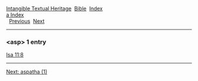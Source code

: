 [Intangible Textual Heritage](../../index)  [Bible](../index) 
[Index](index)   
[a Index](_a_)  
  [Previous](c00807)  [Next](c00809) 

------------------------------------------------------------------------

### &lt;asp&gt; 1 entry

[Isa 11:8](../kjv/isa011.htm#008)  

------------------------------------------------------------------------

[Next: aspatha (1)](c00809)
